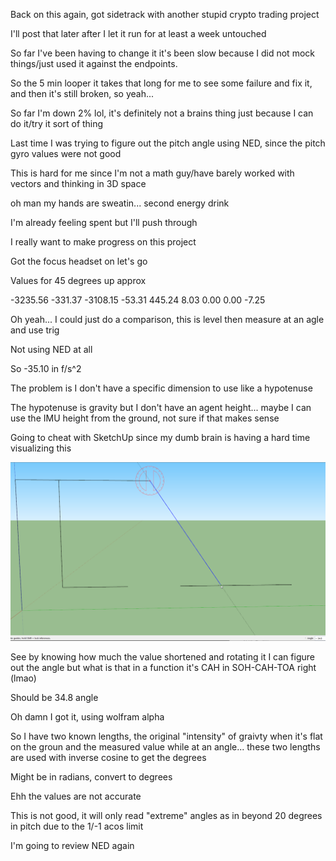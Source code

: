 Back on this again, got sidetrack with another stupid crypto trading project

I'll post that later after I let it run for at least a week untouched

So far I've been having to change it it's been slow because I did not mock things/just used it against the endpoints.

So the 5 min looper it takes that long for me to see some failure and fix it, and then it's still broken, so yeah...

So far I'm down 2% lol, it's definitely not a brains thing just because I can do it/try it sort of thing

Last time I was trying to figure out the pitch angle using NED, since the pitch gyro values were not good

This is hard for me since I'm not a math guy/have barely worked with vectors and thinking in 3D space

oh man my hands are sweatin... second energy drink

I'm already feeling spent but I'll push through

I really want to make progress on this project

Got the focus headset on let's go

Values for 45 degrees up approx

-3235.56
-331.37
-3108.15
-53.31
445.24
8.03
0.00
0.00
-7.25

Oh yeah... I could just do a comparison, this is level then measure at an agle and use trig

Not using NED at all

So -35.10 in f/s^2

The problem is I don't have a specific dimension to use like a hypotenuse

The hypotenuse is gravity but I don't have an agent height... maybe I can use the IMU height from the ground, not sure if that makes sense

Going to cheat with SketchUp since my dumb brain is having a hard time visualizing this

<img src="../../media/02-14-2022--visual.PNG" width="800"/>

See by knowing how much the value shortened and rotating it I can figure out the angle but what is that in a function it's CAH in SOH-CAH-TOA right (lmao)

Should be 34.8 angle

Oh damn I got it, using wolfram alpha

So I have two known lengths, the original "intensity" of graivty when it's flat on the groun and the measured value while at an angle... these two lengths are used with inverse cosine to get the degrees

Might be in radians, convert to degrees

Ehh the values are not accurate

This is not good, it will only read "extreme" angles as in beyond 20 degrees in pitch due to the 1/-1 acos limit

I'm going to review NED again

